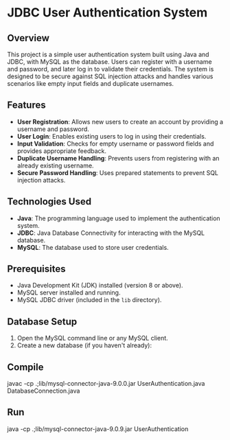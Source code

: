 # JDBC User Authentication System

## Overview

This project is a simple user authentication system built using Java and JDBC, with MySQL as the database. Users can register with a username and password, and later log in to validate their credentials. The system is designed to be secure against SQL injection attacks and handles various scenarios like empty input fields and duplicate usernames.

## Features

- **User Registration**: Allows new users to create an account by providing a username and password.
- **User Login**: Enables existing users to log in using their credentials.
- **Input Validation**: Checks for empty username or password fields and provides appropriate feedback.
- **Duplicate Username Handling**: Prevents users from registering with an already existing username.
- **Secure Password Handling**: Uses prepared statements to prevent SQL injection attacks.

## Technologies Used

- **Java**: The programming language used to implement the authentication system.
- **JDBC**: Java Database Connectivity for interacting with the MySQL database.
- **MySQL**: The database used to store user credentials.


## Prerequisites

- Java Development Kit (JDK) installed (version 8 or above).
- MySQL server installed and running.
- MySQL JDBC driver (included in the `lib` directory).

## Database Setup

1. Open the MySQL command line or any MySQL client.
2. Create a new database (if you haven't already):

## Compile

javac -cp .;lib/mysql-connector-java-9.0.0.jar UserAuthentication.java DatabaseConnection.java

## Run 

java -cp .;lib/mysql-connector-java-9.0.9.jar UserAuthentication



